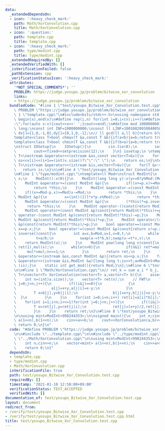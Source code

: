 ```yaml
---
data:
  _extendedDependsOn:
  - icon: ':heavy_check_mark:'
    path: Math/XorConvolution.cpp
    title: Math/XorConvolution.cpp
  - icon: ':question:'
    path: template.cpp
    title: template.cpp
  - icon: ':heavy_check_mark:'
    path: type/modint.cpp
    title: type/modint.cpp
  _extendedRequiredBy: []
  _extendedVerifiedWith: []
  _isVerificationFailed: false
  _pathExtension: cpp
  _verificationStatusIcon: ':heavy_check_mark:'
  attributes:
    '*NOT_SPECIAL_COMMENTS*': ''
    PROBLEM: https://judge.yosupo.jp/problem/bitwise_xor_convolution
    links:
    - https://judge.yosupo.jp/problem/bitwise_xor_convolution
  bundledCode: "#line 1 \"test/yosupo_Bitwise_Xor_Convolution.test.cpp\"\n#define\
    \ PROBLEM \"https://judge.yosupo.jp/problem/bitwise_xor_convolution\"\n\n#line\
    \ 1 \"template.cpp\"\n#include<bits/stdc++.h>\nusing namespace std;\n#define ALL(x)\
    \ begin(x),end(x)\n#define rep(i,n) for(int i=0;i<(n);i++)\n#define debug(v) cout<<#v<<\"\
    :\";for(auto x:v){cout<<x<<' ';}cout<<endl;\n#define mod 1000000007\nusing ll=long\
    \ long;\nconst int INF=1000000000;\nconst ll LINF=1001002003004005006ll;\nint\
    \ dx[]={1,0,-1,0},dy[]={0,1,0,-1};\n// ll gcd(ll a,ll b){return b?gcd(b,a%b):a;}\n\
    template<class T>bool chmax(T &a,const T &b){if(a<b){a=b;return true;}return false;}\n\
    template<class T>bool chmin(T &a,const T &b){if(b<a){a=b;return true;}return false;}\n\
    \nstruct IOSetup{\n    IOSetup(){\n        cin.tie(0);\n        ios::sync_with_stdio(0);\n\
    \        cout<<fixed<<setprecision(12);\n    }\n} iosetup;\n \ntemplate<typename\
    \ T>\nostream &operator<<(ostream &os,const vector<T>&v){\n    for(int i=0;i<(int)v.size();i++)\
    \ os<<v[i]<<(i+1==(int)v.size()?\"\":\" \");\n    return os;\n}\ntemplate<typename\
    \ T>\nistream &operator>>(istream &is,vector<T>&v){\n    for(T &x:v)is>>x;\n \
    \   return is;\n}\n\n#line 4 \"test/yosupo_Bitwise_Xor_Convolution.test.cpp\"\n\
    \n#line 1 \"type/modint.cpp\"\ntemplate<ll Mod>\nstruct ModInt{\n    long long\
    \ x;\n    ModInt():x(0){}\n    ModInt(long long y):x(y>=0?y%Mod:(Mod-(-y)%Mod)%Mod){}\n\
    \    ModInt &operator+=(const ModInt &p){\n        if((x+=p.x)>=Mod) x-=Mod;\n\
    \        return *this;\n    }\n    ModInt &operator-=(const ModInt &p){\n    \
    \    if((x+=Mod-p.x)>=Mod)x-=Mod;\n        return *this;\n    }\n    ModInt &operator*=(const\
    \ ModInt &p){\n        x=(int)(1ll*x*p.x%Mod);\n        return *this;\n    }\n\
    \    ModInt &operator/=(const ModInt &p){\n        (*this)*=p.inverse();\n   \
    \     return *this;\n    }\n    ModInt operator-()const{return ModInt(-x);}\n\
    \    ModInt operator+(const ModInt &p)const{return ModInt(*this)+=p;}\n    ModInt\
    \ operator-(const ModInt &p)const{return ModInt(*this)-=p;}\n    ModInt operator*(const\
    \ ModInt &p)const{return ModInt(*this)*=p;}\n    ModInt operator/(const ModInt\
    \ &p)const{return ModInt(*this)/=p;}\n    bool operator==(const ModInt &p)const{return\
    \ x==p.x;}\n    bool operator!=(const ModInt &p)const{return x!=p.x;}\n    ModInt\
    \ inverse()const{\n        int a=x,b=Mod,u=1,v=0,t;\n        while(b>0){\n   \
    \         t=a/b;\n            swap(a-=t*b,b);swap(u-=t*v,v);\n        }\n    \
    \    return ModInt(u);\n    }\n    ModInt pow(long long n)const{\n        ModInt\
    \ ret(1),mul(x);\n        while(n>0){\n            if(n&1) ret*=mul;\n       \
    \     mul*=mul;n>>=1;\n        }\n        return ret;\n    }\n    friend ostream\
    \ &operator<<(ostream &os,const ModInt &p){return os<<p.x;}\n    friend istream\
    \ &operator>>(istream &is,ModInt &a){long long t;is>>t;a=ModInt<Mod>(t);return\
    \ (is);}\n    static int get_mod(){return Mod;}\n};\n#line 6 \"test/yosupo_Bitwise_Xor_Convolution.test.cpp\"\
    \n\n#line 1 \"Math/XorConvolution.cpp\"\n// ret_k = sum a_i * b_j, i^j=k\ntemplate<typename\
    \ T>\nvector<T> XorConvolution(vector<T> a,vector<T> b){\n    assert(a.size()==b.size());\n\
    \    int n=(int)a.size();\n    vector<T> ret(n);\n    // FWT\n    for(int i=1;i<n;i<<=1)for(int\
    \ j=0;j<n;j++){\n        if((i&j)==0){\n            {\n                T x=a[j],y=a[j|i];\n\
    \                a[j]=x+y,a[j|i]=x-y;\n            }\n            {\n        \
    \        T x=b[j],y=b[j|i];\n                b[j]=x+y,b[j|i]=x-y;\n          \
    \  }\n        }\n    }\n    for(int i=0;i<n;i++) ret[i]=a[i]*b[i];\n    // IFWT\n\
    \    for(int i=1;i<n;i<<=1)for(int j=0;j<n;j++){\n        if((i&j)==0){\n    \
    \        T x=ret[j],y=ret[j|i];\n            ret[j]=(x+y)/2,ret[j|i]=(x-y)/2;\n\
    \        }\n    }\n    return ret;\n}\n#line 8 \"test/yosupo_Bitwise_Xor_Convolution.test.cpp\"\
    \n\nusing mint=ModInt<998244353>;\n\nsigned main(){\n    int n;cin>>n;\n    vector<mint>\
    \ a(1<<n),b(1<<n);\n    cin>>a>>b;\n    cout<<XorConvolution(a,b)<<endl;\n   \
    \ return 0;\n}\n"
  code: "#define PROBLEM \"https://judge.yosupo.jp/problem/bitwise_xor_convolution\"\
    \n\n#include \"../template.cpp\"\n\n#include \"../type/modint.cpp\"\n\n#include\
    \ \"../Math/XorConvolution.cpp\"\n\nusing mint=ModInt<998244353>;\n\nsigned main(){\n\
    \    int n;cin>>n;\n    vector<mint> a(1<<n),b(1<<n);\n    cin>>a>>b;\n    cout<<XorConvolution(a,b)<<endl;\n\
    \    return 0;\n}"
  dependsOn:
  - template.cpp
  - type/modint.cpp
  - Math/XorConvolution.cpp
  isVerificationFile: true
  path: test/yosupo_Bitwise_Xor_Convolution.test.cpp
  requiredBy: []
  timestamp: '2021-01-10 12:58:00+09:00'
  verificationStatus: TEST_ACCEPTED
  verifiedWith: []
documentation_of: test/yosupo_Bitwise_Xor_Convolution.test.cpp
layout: document
redirect_from:
- /verify/test/yosupo_Bitwise_Xor_Convolution.test.cpp
- /verify/test/yosupo_Bitwise_Xor_Convolution.test.cpp.html
title: test/yosupo_Bitwise_Xor_Convolution.test.cpp
---
```

